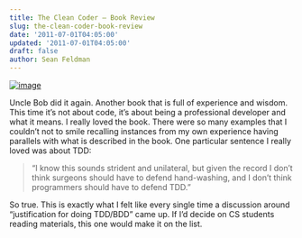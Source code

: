 ```yaml
---
title: The Clean Coder – Book Review
slug: the-clean-coder-book-review
date: '2011-07-01T04:05:00'
updated: '2011-07-01T04:05:00'
draft: false
author: Sean Feldman
---
```

[![image](https://aspblogs.blob.core.windows.net/media/sfeldman/Media/image_73572F8D.png "image")](http://www.amazon.ca/Clean-Code-Handbook-Software-Craftsmanship/dp/0132350882)

Uncle Bob did it again. Another book that is full of experience and wisdom. This time it’s not about code, it’s about being a professional developer and what it means. I really loved the book. There were so many examples that I couldn’t not to smile recalling instances from my own experience having parallels with what is described in the book. One particular sentence I really loved was about TDD:

> “I know this sounds strident and unilateral, but given the record I don’t think surgeons should have to defend hand-washing, and I don’t think programmers should have to defend TDD.”

So true. This is exactly what I felt like every single time a discussion around “justification for doing TDD/BDD” came up. If I’d decide on CS students reading materials, this one would make it on the list.


